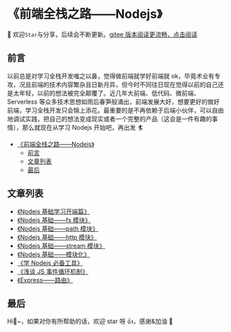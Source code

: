 # 《前端全栈之路——Nodejs》

🚀 欢迎`Star`与分享，后续会不断更新。[gitee 版本阅读更流畅，点击阅读](https://gitee.com/ylyubook/node-start)

## 前言

以前总是对学习全栈开发嗤之以鼻，觉得做前端就学好前端就 ok，毕竟术业有专攻，况且前端的技术内容繁杂且日新月异，但今时不同往日现在觉得以前的自己还是太年轻，以前的想法被完全颠覆了。近几年大前端、低代码、微前端、Serverless 等众多技术思想如雨后春笋般涌出，前端发展大好，想要更好的做好前端，学习全栈开发只会锦上添花。最重要的是不再依赖于后端小伙伴，可以自由地调试实践，把自己的想法变成现实或者一个完整的产品（这会是一件有趣的事情），那么就现在从学习 Nodejs 开始吧，再出发 🏄

<!-- <b><details><summary>💡 前言</summary></b> -->

<!-- <b><details><summary>📜 Nodejs 基础——fs 模块</summary></b>
内容内容
</details> -->

- [《前端全栈之路——Nodejs》](#前端全栈之路nodejs)
  - [前言](#前言)
  - [文章列表](#文章列表)
  - [最后](#最后)

## 文章列表

<!-- 1. [《Nodejs 基础——fs 模块》](./docs/start-fs.md)
2. [《Nodejs 基础——path 模块》](./docs/path.md)
3. [《Nodejs 基础——http 模块》](./docs/http.md)
4. [《Nodejs 基础——stream 模块》](./docs/stream.md)
5. [《Nodejs 基础——模块化》](./docs/cjs.md) -->

- [《Nodejs 基础学习开端篇》](https://juejin.cn/post/7058459564626149389)
- [《Nodejs 基础——fs 模块》](https://juejin.cn/post/7063382395344388110/)
- [《Nodejs 基础——path 模块》](https://juejin.cn/post/7059311448891228167/)
- [《Nodejs 基础——http 模块》](https://juejin.cn/post/7062239625699393567)
- [《Nodejs 基础——stream 模块》](https://juejin.cn/post/7062541118121967647)
- [《Nodejs 基础——模块化》](https://juejin.cn/post/7063000384758874126)
- [《学 Nodejs 必备工具》](https://juejin.cn/post/7065133918185324552)
- [《浅谈 JS 事件循环机制》](https://juejin.cn/post/7065569527454498824)
- [《Express——路由》](https://juejin.cn/post/7066356335457075207)

## 最后

Hi👬~，如果对你有所帮助的话，欢迎 star 呀 👍，感谢&加油 💪

